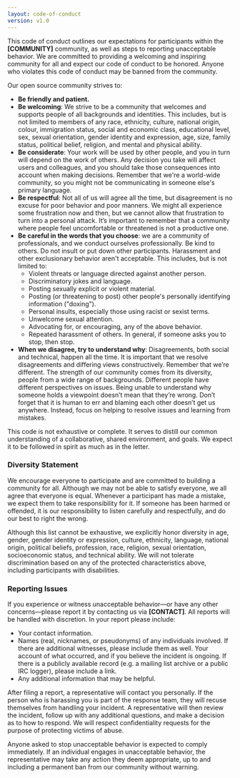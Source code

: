 ```yaml
---
layout: code-of-conduct
version: v1.0
---
```


This code of conduct outlines our expectations for participants within the **[COMMUNITY]** community, as well as steps to reporting unacceptable behavior. We are committed to providing a welcoming and inspiring community for all and expect our code of conduct to be honored. Anyone who violates this code of conduct may be banned from the community.

Our open source community strives to:

* **Be friendly and patient.**
* **Be welcoming**: We strive to be a community that welcomes and supports people of all backgrounds and identities. This includes, but is not limited to members of any race, ethnicity, culture, national origin, colour, immigration status, social and economic class, educational level, sex, sexual orientation, gender identity and expression, age, size, family status, political belief, religion, and mental and physical ability.
* **Be considerate**: Your work will be used by other people, and you in turn will depend on the work of others. Any decision you take will affect users and colleagues, and you should take those consequences into account when making decisions. Remember that we're a world-wide community, so you might not be communicating in someone else's primary language.
* **Be respectful**:  Not all of us will agree all the time, but disagreement is no excuse for poor behavior and poor manners. We might all experience some frustration now and then, but we cannot allow that frustration to turn into a personal attack. It’s important to remember that a community where people feel uncomfortable or threatened is not a productive one.
* **Be careful in the words that you choose**: we are a community of professionals, and we conduct ourselves professionally. Be kind to others. Do not insult or put down other participants. Harassment and other exclusionary behavior aren't acceptable. This includes, but is not limited to:
  * Violent threats or language directed against another person.
  * Discriminatory jokes and language.
  * Posting sexually explicit or violent material.
  * Posting (or threatening to post) other people's personally identifying information ("doxing").
  * Personal insults, especially those using racist or sexist terms.
  * Unwelcome sexual attention.
  * Advocating for, or encouraging, any of the above behavior.
  * Repeated harassment of others. In general, if someone asks you to stop, then stop.
* **When we disagree, try to understand why**: Disagreements, both social and technical, happen all the time. It is important that we resolve disagreements and differing views constructively. Remember that we’re different. The strength of our community comes from its diversity, people from a wide range of backgrounds. Different people have different perspectives on issues. Being unable to understand why someone holds a viewpoint doesn’t mean that they’re wrong. Don’t forget that it is human to err and blaming each other doesn’t get us anywhere. Instead, focus on helping to resolve issues and learning from mistakes.

This code is not exhaustive or complete. It serves to distill our common understanding of a collaborative, shared environment, and goals. We expect it to be followed in spirit as much as in the letter.

### Diversity Statement

We encourage everyone to participate and are committed to building a community for all. Although we may not be able to satisfy everyone, we all agree that everyone is equal. Whenever a participant has made a mistake, we expect them to take responsibility for it. If someone has been harmed or offended, it is our responsibility to listen carefully and respectfully, and do our best to right the wrong.

Although this list cannot be exhaustive, we explicitly honor diversity in age, gender, gender identity or expression, culture, ethnicity, language, national origin, political beliefs, profession, race, religion, sexual orientation, socioeconomic status, and technical ability. We will not tolerate discrimination based on any of the protected
characteristics above, including participants with disabilities.

### Reporting Issues

If you experience or witness unacceptable behavior—or have any other concerns—please report it by contacting us via **[CONTACT]**. All reports will be handled with discretion. In your report please include:

- Your contact information.
- Names (real, nicknames, or pseudonyms) of any individuals involved. If there are additional witnesses, please
include them as well. Your account of what occurred, and if you believe the incident is ongoing. If there is a publicly available record (e.g. a mailing list archive or a public IRC logger), please include a link.
- Any additional information that may be helpful.

After filing a report, a representative will contact you personally. If the person who is harassing you is part of the response team, they will recuse themselves from handling your incident. A representative will then review the incident, follow up with any additional questions, and make a decision as to how to respond. We will respect confidentiality requests for the purpose of protecting victims of abuse.

Anyone asked to stop unacceptable behavior is expected to comply immediately. If an individual engages in unacceptable behavior, the representative may take any action they deem appropriate, up to and including a permanent ban from our community without warning.
